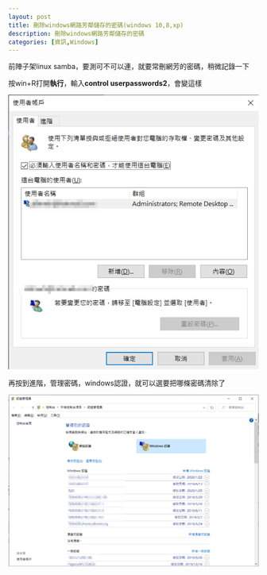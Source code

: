 ```yaml
---
layout: post
title: 刪除windows網路芳鄰儲存的密碼(windows 10,8,xp)
description: 刪除windows網路芳鄰儲存的密碼
categories: [資訊,Windows]
---
```


前陣子架linux samba，要測可不可以連，就要常刪網芳的密碼，稍微記錄一下

<!--more-->

按win+R打開**執行**，輸入**control userpasswords2**，會變這樣

![Image-002-1](/attachments/2020-01-25-delete-windows-network-neighbor-password/Image-002-1.png)

再按到進階，管理密碼，windows認證，就可以選要把哪條密碼清除了

![Image-003](/attachments/2020-01-25-delete-windows-network-neighbor-password/Image-003.png)